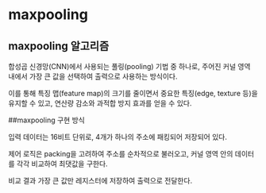 # maxpooling
## maxpooling 알고리즘
합성곱 신경망(CNN)에서 사용되는 풀링(pooling) 기법 중 하나로, 주어진 커널 영역 내에서 가장 큰 값을 선택하여 출력으로 사용하는 방식이다.

이를 통해 특징 맵(feature map)의 크기를 줄이면서 중요한 특징(edge, texture 등)을 유지할 수 있고, 연산량 감소와 과적합 방지 효과를 얻을 수 있다.

##maxpooling 구현 방식

입력 데이터는 16비트 단위로, 4개가 하나의 주소에 패킹되어 저장되어 있다.

제어 로직은 packing을 고려하여 주소를 순차적으로 불러오고, 커널 영역 안의 데이터를 각각 비교하여 최댓값을 구한다.

비교 결과 가장 큰 값만 레지스터에 저장하여 출력으로 전달한다.
